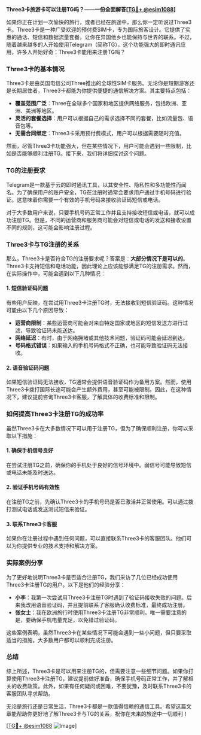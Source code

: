 **Three3卡旅游卡可以注册TG吗？——一份全面解答[[TG💪+ @esim1088](https://t.me/s/esim1088)]**

如果你正在计划一次愉快的旅行，或者已经在旅途中，那么你一定听说过Three3卡。Three3卡是一种广受欢迎的预付费SIM卡，专为国际旅客设计。它提供了实惠的通话、短信和数据流量套餐，让你在异国他乡也能保持与世界的联系。不过，随着越来越多的人开始使用Telegram（简称TG），这个功能强大的即时通讯应用，许多人开始好奇：Three3卡能用来注册TG吗？

### Three3卡的基本情况

Three3卡是由英国电信公司Three推出的全球性SIM卡服务。无论你是短期游客还是长期居住者，Three3卡都能为你提供便捷的通信解决方案。其主要特点包括：

- **覆盖范围广泛**：Three在全球多个国家和地区提供网络服务，包括欧洲、亚洲、美洲等地区。
- **灵活的套餐选择**：用户可以根据自己的需求选择不同的套餐，比如流量包、语音包等。
- **无需合同绑定**：Three3卡采用预付费模式，用户可以根据需要随时充值。

然而，尽管Three3卡功能强大，但在某些情况下，用户可能会遇到一些限制，比如是否能够顺利注册TG。接下来，我们将详细探讨这个问题。

### TG的注册要求

Telegram是一款基于云的即时通讯工具，以其安全性、隐私性和多功能性而闻名。为了确保用户的账户安全，TG在注册时通常会要求用户通过手机号码进行验证。这意味着你需要一个有效的手机号码来接收验证码短信或电话。

对于大多数用户来说，只要手机号码正常工作并且支持接收短信或电话，就可以成功注册TG。但是，不同的运营商和服务商可能会对短信或电话的发送和接收设置不同的规则，这可能会影响注册过程。

### Three3卡与TG注册的关系

那么，Three3卡是否符合TG的注册要求呢？答案是：**大部分情况下是可以的**。Three3卡支持短信和电话功能，因此理论上应该能够满足TG的注册需求。然而，在实际操作中，可能会遇到以下几种情况：

#### 1. 短信验证码问题

有些用户反映，在尝试用Three3卡注册TG时，无法接收到短信验证码。这种情况可能由以下几个原因导致：

- **运营商限制**：某些运营商可能会对来自特定国家或地区的短信发送方进行过滤，导致验证码未能送达。
- **网络延迟**：有时，由于网络拥堵或其他技术问题，验证码可能会延迟到达。
- **号码格式错误**：如果输入的手机号码格式不正确，也可能导致验证码无法接收。

#### 2. 语音验证码问题

如果短信验证码无法接收，TG通常会提供语音验证码作为备用方案。然而，使用Three3卡拨打国际长途可能会产生额外费用，甚至可能被限制。因此，在这种情况下，建议提前咨询Three3卡客服，了解具体的收费标准和限制。

### 如何提高Three3卡注册TG的成功率

虽然Three3卡在大多数情况下可以用于注册TG，但为了确保顺利注册，你可以采取以下措施：

#### 1. 确保手机信号良好

在尝试注册TG之前，确保你的手机处于良好的信号环境中。弱信号可能导致短信或电话未能及时送达。

#### 2. 验证手机号码有效性

在注册TG之前，先确认Three3卡的手机号码是否已激活并正常使用。可以通过拨打测试电话或发送测试短信来验证。

#### 3. 联系Three3卡客服

如果你在注册过程中遇到任何问题，可以直接联系Three3卡的客服团队。他们可以为你提供专业的技术支持和解决方案。

### 实际案例分享

为了更好地说明Three3卡是否适合注册TG，我们采访了几位已经成功使用Three3卡注册TG的用户。以下是他们的经验分享：

- **小李**：我第一次尝试用Three3卡注册TG时遇到了验证码接收失败的问题。后来我改用语音验证码，并且提前联系了客服确认收费标准，最终成功注册。
- **张女士**：我在欧洲旅行时使用Three3卡注册TG非常顺利。唯一需要注意的是，要确保手机电量充足，以免错过验证码。

这些案例表明，虽然Three3卡在某些情况下可能会遇到一些小问题，但只要采取适当的措施，大多数用户都可以顺利完成注册。

### 总结

综上所述，Three3卡是可以用来注册TG的，但需要注意一些细节问题。如果你打算使用Three3卡注册TG，建议提前做好准备，确保手机号码正常工作，并了解相关的收费政策。此外，如果有任何疑问或困难，不要犹豫，及时联系Three3卡的客服团队寻求帮助。

无论是旅行还是日常生活，Three3卡都是一款值得信赖的通信工具。希望这篇文章能帮助你更好地了解Three3卡与TG的关系，祝你在未来的旅途中一切顺利！

[[TG💪+ @esim1088](https://t.me/s/esim1088) ![Image](https://i.postimg.cc/4NQfJmqS/Snipaste-2025-05-13-00-14-12.png)]